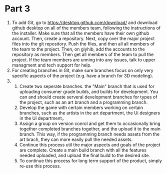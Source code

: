 # Part 3

1. To add Git, go to https://desktop.github.com/download/ and download github desktop on all of the members team, following the instructions of the installer. Make sure that all the members have their own github account. Then, create a repository. Next, copy over the major project files into the git repository. Push the files, and then all all members of the team to the project. Then, on giyhib, add the accounts to the repository as members. Then get all members of the team to pull the project. If the team members are unning into any issues, talk to upper managment and tech support for help.
2. For creating branches in Git, make sure branches focus on only very specific aspects of the project (e.g. have a branch for 3D modeling).
3. 
	1. Create two seperate branches. the "Main" branch that is used for uploading consumer grade builds, and  builds for development. You can and should create serveral development branches for types of the project, such as an art branch and a programming branch.
	2. Develop the game with certain members working on certain branches, such as the artists in the art department, the Ui designers in the Ui department,. 
	3. Assign a group on version conrol and get them to occasionally bring together completed branches together, and the upload it to the main branch. This way, if the programming branch needs assets from the art brach, they can more easily pull the needed assets.
	4. Continue this process util the major aspects and goals of the project are complete. Create a main build branch with all the features needed uploaded, and upload the final build to the desired site. 
	5. To continue this process for long term support of the product, simply re-use this process.